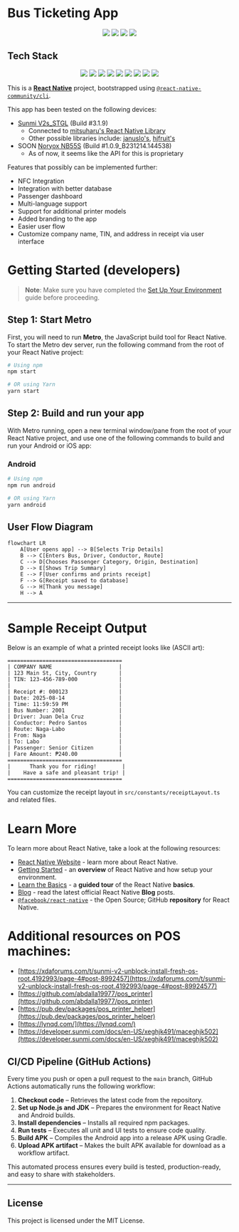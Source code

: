 # Bus Ticketing App

<p align="center">
  <img src="https://github.com/smmariquit/bus-ticketing-app/actions/workflows/build-android-apk.yml/badge.svg" />
  <img src="https://img.shields.io/github/workflow/status/smmariquit/bus-ticketing-app/Build%20Android%20APK?label=tests" />
  <img src="https://img.shields.io/github/license/smmariquit/bus-ticketing-app" />
  <img src="https://img.shields.io/github/v/release/smmariquit/bus-ticketing-app" />
</p>

## Tech Stack

<p align="center">
  <img src="https://img.shields.io/badge/React%20Native-2025-blue?logo=react" />
  <img src="https://img.shields.io/badge/TypeScript-5.0-blue?logo=typescript" />
  <img src="https://img.shields.io/badge/Jest-29.0-red?logo=jest" />
  <img src="https://img.shields.io/badge/Testing%20Library-React%20Native-green?logo=testing-library" />
  <img src="https://img.shields.io/badge/GitHub%20Actions-CI%2FCD-blue?logo=githubactions" />
  <img src="https://img.shields.io/badge/Sunmi%20Printer%20SDK-native-orange" />
  <img src="https://img.shields.io/badge/Metro-bundler-blue" />
  <img src="https://img.shields.io/badge/Gradle-APK%20build-green?logo=gradle" />
  <img src="https://img.shields.io/badge/Google%20Apps%20Script-cloud-yellow?logo=google" />
</p>

This is a [**React Native**](https://reactnative.dev) project, bootstrapped using [`@react-native-community/cli`](https://github.com/react-native-community/cli).

This app has been tested on the following devices:
- [Sunmi V2s_STGL](https://www.sunmi.com/en/v2s/) (Build #3.1.9)
  - Connected to [mitsuharu's React Native Library](https://www.npmjs.com/package/@mitsuharu/react-native-sunmi-printer-library)
  - Other possible libraries include: [januslo's](https://www.npmjs.com/package/react-native-sunmi-v2-printer), [hjfruit's](https://www.npmjs.com/package/react-native-printer-sunmi)  
- SOON [Noryox NB55S](https://www.noryox.com/product/handheld-pos-terminal-2/) (Build #1.0.9_B231214.144538)
  - As of now, it seems like the API for this is proprietary

Features that possibly can be implemented further:
- NFC Integration
- Integration with better database
- Passenger dashboard
- Multi-language support
- Support for additional printer models
- Added branding to the app
- Easier user flow
- Customize company name, TIN, and address in receipt via user interface

# Getting Started (developers)

> **Note**: Make sure you have completed the [Set Up Your Environment](https://reactnative.dev/docs/set-up-your-environment) guide before proceeding.

## Step 1: Start Metro

First, you will need to run **Metro**, the JavaScript build tool for React Native.
To start the Metro dev server, run the following command from the root of your React Native project:

```sh
# Using npm
npm start

# OR using Yarn
yarn start
```

## Step 2: Build and run your app

With Metro running, open a new terminal window/pane from the root of your React Native project, and use one of the following commands to build and run your Android or iOS app:

### Android

```sh
# Using npm
npm run android

# OR using Yarn
yarn android
```

## User Flow Diagram

```mermaid
flowchart LR
    A[User opens app] --> B[Selects Trip Details]
    B --> C[Enters Bus, Driver, Conductor, Route]
    C --> D[Chooses Passenger Category, Origin, Destination]
    D --> E[Shows Trip Summary]
    E --> F[User confirms and prints receipt]
    F --> G[Receipt saved to database]
    G --> H[Thank you message]
    H --> A
```
---

# Sample Receipt Output

Below is an example of what a printed receipt looks like (ASCII art):

```
====================================
| COMPANY NAME                     |
| 123 Main St, City, Country       |
| TIN: 123-456-789-000             |
|                                  |
| Receipt #: 000123                |
| Date: 2025-08-14                 |
| Time: 11:59:59 PM                |
| Bus Number: 2001                 |
| Driver: Juan Dela Cruz           |
| Conductor: Pedro Santos          |
| Route: Naga-Labo                 |
| From: Naga                       |
| To: Labo                         |
| Passenger: Senior Citizen        |
| Fare Amount: ₱240.00             |
====================================
|      Thank you for riding!        |
|    Have a safe and pleasant trip! |
====================================
```

You can customize the receipt layout in `src/constants/receiptLayout.ts` and related files.

# Learn More

To learn more about React Native, take a look at the following resources:

- [React Native Website](https://reactnative.dev) - learn more about React Native.
- [Getting Started](https://reactnative.dev/docs/environment-setup) - an **overview** of React Native and how setup your environment.
- [Learn the Basics](https://reactnative.dev/docs/getting-started) - a **guided tour** of the React Native **basics**.
- [Blog](https://reactnative.dev/blog) - read the latest official React Native **Blog** posts.
- [`@facebook/react-native`](https://github.com/facebook/react-native) - the Open Source; GitHub **repository** for React Native.

# Additional resources on POS machines:

- [https://xdaforums.com/t/sunmi-v2-unblock-install-fresh-os-root.4192993/page-4#post-8992457](https://xdaforums.com/t/sunmi-v2-unblock-install-fresh-os-root.4192993/page-4#post-89924577)
- [https://github.com/abdalla19977/pos_printer](https://github.com/abdalla19977/pos_printer)
- [https://pub.dev/packages/pos_printer_helper](https://pub.dev/packages/pos_printer_helper)
- [https://lynqd.com/](https://lynqd.com/)
- [https://developer.sunmi.com/docs/en-US/xeghjk491/maceghjk502](https://developer.sunmi.com/docs/en-US/xeghjk491/maceghjk502)

## CI/CD Pipeline (GitHub Actions)

Every time you push or open a pull request to the `main` branch, GitHub Actions automatically runs the following workflow:

1. **Checkout code** – Retrieves the latest code from the repository.
2. **Set up Node.js and JDK** – Prepares the environment for React Native and Android builds.
3. **Install dependencies** – Installs all required npm packages.
4. **Run tests** – Executes all unit and UI tests to ensure code quality.
5. **Build APK** – Compiles the Android app into a release APK using Gradle.
6. **Upload APK artifact** – Makes the built APK available for download as a workflow artifact.

This automated process ensures every build is tested, production-ready, and easy to share with stakeholders.

---

## License

This project is licensed under the MIT License.